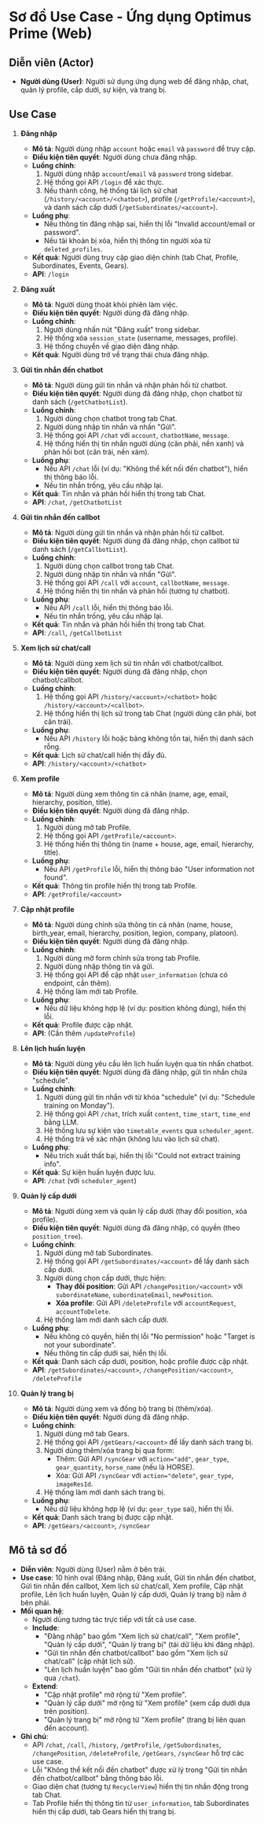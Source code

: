 # Sơ đồ Use Case - Ứng dụng Optimus Prime (Web)

## Diễn viên (Actor)
- **Người dùng (User)**: Người sử dụng ứng dụng web để đăng nhập, chat, quản lý profile, cấp dưới, sự kiện, và trang bị.

## Use Case
1. **Đăng nhập**
   - **Mô tả**: Người dùng nhập `account` hoặc `email` và `password` để truy cập.
   - **Điều kiện tiên quyết**: Người dùng chưa đăng nhập.
   - **Luồng chính**:
     1. Người dùng nhập `account`/`email` và `password` trong sidebar.
     2. Hệ thống gọi API `/login` để xác thực.
     3. Nếu thành công, hệ thống tải lịch sử chat (`/history/<account>/<chatbot>`), profile (`/getProfile/<account>`), và danh sách cấp dưới (`/getSubordinates/<account>`).
   - **Luồng phụ**:
     - Nếu thông tin đăng nhập sai, hiển thị lỗi "Invalid account/email or password".
     - Nếu tài khoản bị xóa, hiển thị thông tin người xóa từ `deleted_profiles`.
   - **Kết quả**: Người dùng truy cập giao diện chính (tab Chat, Profile, Subordinates, Events, Gears).
   - **API**: `/login`

2. **Đăng xuất**
   - **Mô tả**: Người dùng thoát khỏi phiên làm việc.
   - **Điều kiện tiên quyết**: Người dùng đã đăng nhập.
   - **Luồng chính**:
     1. Người dùng nhấn nút "Đăng xuất" trong sidebar.
     2. Hệ thống xóa `session_state` (username, messages, profile).
     3. Hệ thống chuyển về giao diện đăng nhập.
   - **Kết quả**: Người dùng trở về trạng thái chưa đăng nhập.

3. **Gửi tin nhắn đến chatbot**
   - **Mô tả**: Người dùng gửi tin nhắn và nhận phản hồi từ chatbot.
   - **Điều kiện tiên quyết**: Người dùng đã đăng nhập, chọn chatbot từ danh sách (`/getChatbotList`).
   - **Luồng chính**:
     1. Người dùng chọn chatbot trong tab Chat.
     2. Người dùng nhập tin nhắn và nhấn "Gửi".
     3. Hệ thống gọi API `/chat` với `account`, `chatbotName`, `message`.
     4. Hệ thống hiển thị tin nhắn người dùng (căn phải, nền xanh) và phản hồi bot (căn trái, nền xám).
   - **Luồng phụ**:
     - Nếu API `/chat` lỗi (ví dụ: "Không thể kết nối đến chatbot"), hiển thị thông báo lỗi.
     - Nếu tin nhắn trống, yêu cầu nhập lại.
   - **Kết quả**: Tin nhắn và phản hồi hiển thị trong tab Chat.
   - **API**: `/chat`, `/getChatbotList`

4. **Gửi tin nhắn đến callbot**
   - **Mô tả**: Người dùng gửi tin nhắn và nhận phản hồi từ callbot.
   - **Điều kiện tiên quyết**: Người dùng đã đăng nhập, chọn callbot từ danh sách (`/getCallbotList`).
   - **Luồng chính**:
     1. Người dùng chọn callbot trong tab Chat.
     2. Người dùng nhập tin nhắn và nhấn "Gửi".
     3. Hệ thống gọi API `/call` với `account`, `callbotName`, `message`.
     4. Hệ thống hiển thị tin nhắn và phản hồi (tương tự chatbot).
   - **Luồng phụ**:
     - Nếu API `/call` lỗi, hiển thị thông báo lỗi.
     - Nếu tin nhắn trống, yêu cầu nhập lại.
   - **Kết quả**: Tin nhắn và phản hồi hiển thị trong tab Chat.
   - **API**: `/call`, `/getCallbotList`

5. **Xem lịch sử chat/call**
   - **Mô tả**: Người dùng xem lịch sử tin nhắn với chatbot/callbot.
   - **Điều kiện tiên quyết**: Người dùng đã đăng nhập, chọn chatbot/callbot.
   - **Luồng chính**:
     1. Hệ thống gọi API `/history/<account>/<chatbot>` hoặc `/history/<account>/<callbot>`.
     2. Hệ thống hiển thị lịch sử trong tab Chat (người dùng căn phải, bot căn trái).
   - **Luồng phụ**:
     - Nếu API `/history` lỗi hoặc bảng không tồn tại, hiển thị danh sách rỗng.
   - **Kết quả**: Lịch sử chat/call hiển thị đầy đủ.
   - **API**: `/history/<account>/<chatbot>`

6. **Xem profile**
   - **Mô tả**: Người dùng xem thông tin cá nhân (name, age, email, hierarchy, position, title).
   - **Điều kiện tiên quyết**: Người dùng đã đăng nhập.
   - **Luồng chính**:
     1. Người dùng mở tab Profile.
     2. Hệ thống gọi API `/getProfile/<account>`.
     3. Hệ thống hiển thị thông tin (name + house, age, email, hierarchy, title).
   - **Luồng phụ**:
     - Nếu API `/getProfile` lỗi, hiển thị thông báo "User information not found".
   - **Kết quả**: Thông tin profile hiển thị trong tab Profile.
   - **API**: `/getProfile/<account>`

7. **Cập nhật profile**
   - **Mô tả**: Người dùng chỉnh sửa thông tin cá nhân (name, house, birth_year, email, hierarchy, position, legion, company, platoon).
   - **Điều kiện tiên quyết**: Người dùng đã đăng nhập.
   - **Luồng chính**:
     1. Người dùng mở form chỉnh sửa trong tab Profile.
     2. Người dùng nhập thông tin và gửi.
     3. Hệ thống gọi API để cập nhật `user_information` (chưa có endpoint, cần thêm).
     4. Hệ thống làm mới tab Profile.
   - **Luồng phụ**:
     - Nếu dữ liệu không hợp lệ (ví dụ: position không đúng), hiển thị lỗi.
   - **Kết quả**: Profile được cập nhật.
   - **API**: (Cần thêm `/updateProfile`)

8. **Lên lịch huấn luyện**
   - **Mô tả**: Người dùng yêu cầu lên lịch huấn luyện qua tin nhắn chatbot.
   - **Điều kiện tiên quyết**: Người dùng đã đăng nhập, gửi tin nhắn chứa "schedule".
   - **Luồng chính**:
     1. Người dùng gửi tin nhắn với từ khóa "schedule" (ví dụ: "Schedule training on Monday").
     2. Hệ thống gọi API `/chat`, trích xuất `content`, `time_start`, `time_end` bằng LLM.
     3. Hệ thống lưu sự kiện vào `timetable_events` qua `scheduler_agent`.
     4. Hệ thống trả về xác nhận (không lưu vào lịch sử chat).
   - **Luồng phụ**:
     - Nếu trích xuất thất bại, hiển thị lỗi "Could not extract training info".
   - **Kết quả**: Sự kiện huấn luyện được lưu.
   - **API**: `/chat` (với `scheduler_agent`)

9. **Quản lý cấp dưới**
   - **Mô tả**: Người dùng xem và quản lý cấp dưới (thay đổi position, xóa profile).
   - **Điều kiện tiên quyết**: Người dùng đã đăng nhập, có quyền (theo `position_tree`).
   - **Luồng chính**:
     1. Người dùng mở tab Subordinates.
     2. Hệ thống gọi API `/getSubordinates/<account>` để lấy danh sách cấp dưới.
     3. Người dùng chọn cấp dưới, thực hiện:
        - **Thay đổi position**: Gửi API `/changePosition/<account>` với `subordinateName`, `subordinateEmail`, `newPosition`.
        - **Xóa profile**: Gửi API `/deleteProfile` với `accountRequest`, `accountToDelete`.
     4. Hệ thống làm mới danh sách cấp dưới.
   - **Luồng phụ**:
     - Nếu không có quyền, hiển thị lỗi "No permission" hoặc "Target is not your subordinate".
     - Nếu thông tin cấp dưới sai, hiển thị lỗi.
   - **Kết quả**: Danh sách cấp dưới, position, hoặc profile được cập nhật.
   - **API**: `/getSubordinates/<account>`, `/changePosition/<account>`, `/deleteProfile`

10. **Quản lý trang bị**
    - **Mô tả**: Người dùng xem và đồng bộ trang bị (thêm/xóa).
    - **Điều kiện tiên quyết**: Người dùng đã đăng nhập.
    - **Luồng chính**:
      1. Người dùng mở tab Gears.
      2. Hệ thống gọi API `/getGears/<account>` để lấy danh sách trang bị.
      3. Người dùng thêm/xóa trang bị qua form:
         - Thêm: Gửi API `/syncGear` với `action="add"`, `gear_type`, `gear_quantity`, `horse_name` (nếu là HORSE).
         - Xóa: Gửi API `/syncGear` với `action="delete"`, `gear_type`, `imageResId`.
      4. Hệ thống làm mới danh sách trang bị.
    - **Luồng phụ**:
      - Nếu dữ liệu không hợp lệ (ví dụ: `gear_type` sai), hiển thị lỗi.
    - **Kết quả**: Danh sách trang bị được cập nhật.
    - **API**: `/getGears/<account>`, `/syncGear`

## Mô tả sơ đồ
- **Diễn viên**: Người dùng (User) nằm ở bên trái.
- **Use case**: 10 hình oval (Đăng nhập, Đăng xuất, Gửi tin nhắn đến chatbot, Gửi tin nhắn đến callbot, Xem lịch sử chat/call, Xem profile, Cập nhật profile, Lên lịch huấn luyện, Quản lý cấp dưới, Quản lý trang bị) nằm ở bên phải.
- **Mối quan hệ**:
  - Người dùng tương tác trực tiếp với tất cả use case.
  - **Include**:
    - "Đăng nhập" bao gồm "Xem lịch sử chat/call", "Xem profile", "Quản lý cấp dưới", "Quản lý trang bị" (tải dữ liệu khi đăng nhập).
    - "Gửi tin nhắn đến chatbot/callbot" bao gồm "Xem lịch sử chat/call" (cập nhật lịch sử).
    - "Lên lịch huấn luyện" bao gồm "Gửi tin nhắn đến chatbot" (xử lý qua `/chat`).
  - **Extend**:
    - "Cập nhật profile" mở rộng từ "Xem profile".
    - "Quản lý cấp dưới" mở rộng từ "Xem profile" (xem cấp dưới dựa trên position).
    - "Quản lý trang bị" mở rộng từ "Xem profile" (trang bị liên quan đến account).
- **Ghi chú**:
  - API `/chat`, `/call`, `/history`, `/getProfile`, `/getSubordinates`, `/changePosition`, `/deleteProfile`, `/getGears`, `/syncGear` hỗ trợ các use case.
  - Lỗi "Không thể kết nối đến chatbot" được xử lý trong "Gửi tin nhắn đến chatbot/callbot" bằng thông báo lỗi.
  - Giao diện chat (tương tự `RecyclerView`) hiển thị tin nhắn động trong tab Chat.
  - Tab Profile hiển thị thông tin từ `user_information`, tab Subordinates hiển thị cấp dưới, tab Gears hiển thị trang bị.